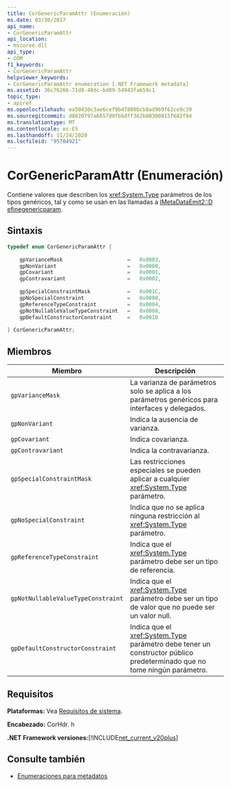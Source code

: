 ```yaml
---
title: CorGenericParamAttr (Enumeración)
ms.date: 03/30/2017
api_name:
- CorGenericParamAttr
api_location:
- mscoree.dll
api_type:
- COM
f1_keywords:
- CorGenericParamAttr
helpviewer_keywords:
- CorGenericParamAttr enumeration [.NET Framework metadata]
ms.assetid: 36c76266-71d8-48dc-bd89-54943fa659c1
topic_type:
- apiref
ms.openlocfilehash: ea50430c3ae6cef9b47880bcb8ad969f62ce9c39
ms.sourcegitcommit: d8020797a6657d0fbbdff362b80300815f682f94
ms.translationtype: MT
ms.contentlocale: es-ES
ms.lasthandoff: 11/24/2020
ms.locfileid: "95704921"
---
```

# <a name="corgenericparamattr-enumeration"></a>CorGenericParamAttr (Enumeración)

Contiene valores que describen los <xref:System.Type> parámetros de los tipos genéricos, tal y como se usan en las llamadas a [IMetaDataEmit2::D efinegenericparam](imetadataemit2-definegenericparam-method.md).  
  
## <a name="syntax"></a>Sintaxis  
  
```cpp  
typedef enum CorGenericParamAttr {  
  
    gpVarianceMask                     =   0x0003,  
    gpNonVariant                       =   0x0000,
    gpCovariant                        =   0x0001,  
    gpContravariant                    =   0x0002,  
  
    gpSpecialConstraintMask            =   0x001C,  
    gpNoSpecialConstraint              =   0x0000,  
    gpReferenceTypeConstraint          =   0x0004,
    gpNotNullableValueTypeConstraint   =   0x0008,  
    gpDefaultConstructorConstraint     =   0x0010  
  
} CorGenericParamAttr;  
```  
  
## <a name="members"></a>Miembros  
  
|Miembro|Descripción|  
|------------|-----------------|  
|`gpVarianceMask`|La varianza de parámetros solo se aplica a los parámetros genéricos para interfaces y delegados.|  
|`gpNonVariant`|Indica la ausencia de varianza.|  
|`gpCovariant`|Indica covarianza.|  
|`gpContravariant`|Indica la contravarianza.|  
|`gpSpecialConstraintMask`|Las restricciones especiales se pueden aplicar a cualquier <xref:System.Type> parámetro.|  
|`gpNoSpecialConstraint`|Indica que no se aplica ninguna restricción al <xref:System.Type> parámetro.|  
|`gpReferenceTypeConstraint`|Indica que el <xref:System.Type> parámetro debe ser un tipo de referencia.|  
|`gpNotNullableValueTypeConstraint`|Indica que el <xref:System.Type> parámetro debe ser un tipo de valor que no puede ser un valor null.|  
|`gpDefaultConstructorConstraint`|Indica que el <xref:System.Type> parámetro debe tener un constructor público predeterminado que no tome ningún parámetro.|  
  
## <a name="requirements"></a>Requisitos  

 **Plataformas:** Vea [Requisitos de sistema](../../get-started/system-requirements.md).  
  
 **Encabezado:** CorHdr. h  
  
 **.NET Framework versiones:**[!INCLUDE[net_current_v20plus](../../../../includes/net-current-v20plus-md.md)]  
  
## <a name="see-also"></a>Consulte también

- [Enumeraciones para metadatos](metadata-enumerations.md)
